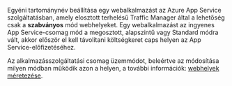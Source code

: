 Egyéni tartománynév beállítása egy webalkalmazást az Azure App Service szolgáltatásban, amely elosztott terhelésű Traffic Manager által a lehetőség csak a **szabványos** mód webhelyeket. Egy webalkalmazást az ingyenes App Service-csomag mód a megosztott, alapszintű vagy Standard módra vált, akkor először el kell távolítani költségkeret caps helyen az App Service-előfizetéséhez. 

Az alkalmazásszolgáltatási csomag üzemmódot, beleértve az módosítása milyen módban működik azon a helyen, a további információk: [webhelyek méretezése](../articles/app-service/web-sites-scale.md).

